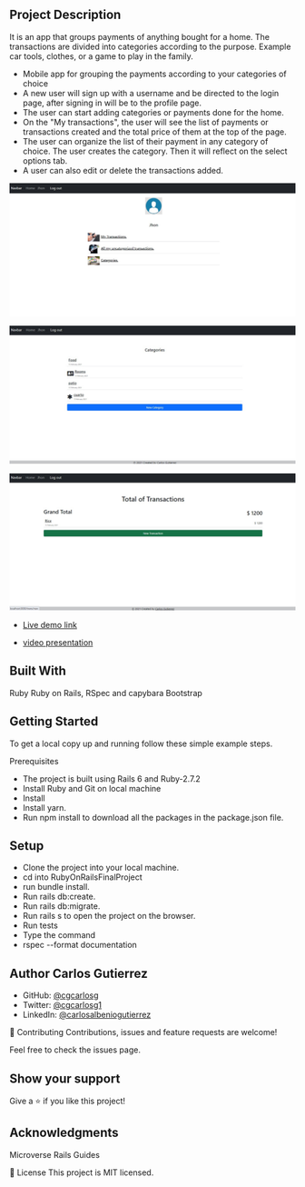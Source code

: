 ## Project Description

It is an app that groups payments of anything bought for a home. The transactions are divided into categories according to the purpose. Example car tools, clothes, or a game to play in the family.

- Mobile app for grouping the payments according to your categories of choice
- A new user will sign up with a username and be directed to the login page, after signing in will be to the profile page.
- The user can start adding categories or payments done for the home.
- On the "My transactions", the user will see the list of payments or transactions created and the total price of them at the top of the page.
- The user can organize the list of their payment in any category of choice. The user creates the category. Then it will reflect on the select options tab.
- A user can also edit or delete the transactions added.

![screenshot](https://github.com/cgcarlosg/RubyOnRailsFinalProject/blob/feature/app/assets/images/profile2.jpg)

![screenshot](https://github.com/cgcarlosg/RubyOnRailsFinalProject/blob/feature/app/assets/images/categories.jpg)

![screenshot](https://github.com/cgcarlosg/RubyOnRailsFinalProject/blob/feature/app/assets/images/total.jpg)


- [Live demo link](https://capstoneror.herokuapp.com/)

- [video presentation](https://www.loom.com/share/133c9b4a1b034c7284e87c8ad1ca8463)

## Built With
Ruby
Ruby on Rails,
RSpec and capybara
Bootstrap

## Getting Started
To get a local copy up and running follow these simple example steps.

Prerequisites
- The project is built using Rails 6 and Ruby-2.7.2
- Install Ruby and Git on local machine
- Install
- Install yarn.
- Run npm install to download all the packages in the package.json file.

## Setup
- Clone the project into your local machine.
- cd into RubyOnRailsFinalProject
- run bundle install.
- Run rails db:create.
- Run rails db:migrate.
- Run rails s to open the project on the browser.
- Run tests
- Type the command 
- rspec --format documentation


## Author Carlos Gutierrez

- GitHub:  [@cgcarlosg](https://github.com/cgcarlosg)
- Twitter: [@cgcarlosg1](https://twitter.com/cgcarlosg1)
- LinkedIn: [@carlosalbeniogutierrez](www.linkedin.com/in/carlosalbeniogutierrez)

🤝 Contributing
Contributions, issues and feature requests are welcome!

Feel free to check the issues page.

## Show your support
Give a ⭐️ if you like this project!

## Acknowledgments
Microverse
Rails Guides

📝 License
This project is MIT licensed.
